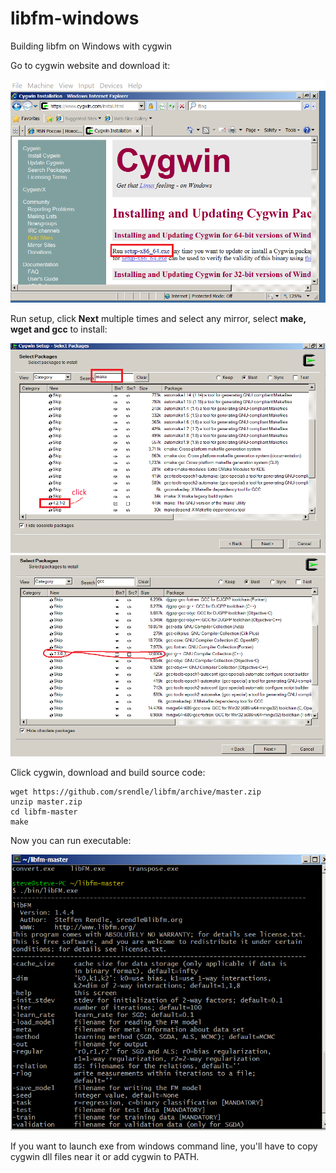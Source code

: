 # libfm-windows
Building libfm on Windows with cygwin

Go to cygwin website and download it:

![](p1.png)

Run setup, click **Next** multiple times and select any mirror, select **make, wget and gcc** to install:

![](p2.png)
![](p3.png)

Click cygwin, download and build source code:

```
wget https://github.com/srendle/libfm/archive/master.zip
unzip master.zip
cd libfm-master
make
```

Now you can run executable:

![](p4.png)

If you want to launch exe from windows command line, you'll have to copy cygwin dll files near it or add cygwin to PATH.
